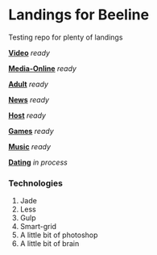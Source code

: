 # Landings for Beeline
Testing repo for plenty of landings


[**Video**](https://grant-inna.github.io/Landings_Beeline/Video) *ready*

[**Media-Online**](https://grant-inna.github.io/Landings_Beeline/Media-Online) *ready*

[**Adult**](https://grant-inna.github.io/Landings_Beeline/Adult) *ready*

[**News**](https://grant-inna.github.io/Landings_Beeline/News) *ready*

[**Host**](https://grant-inna.github.io/Landings_Beeline/Host) *ready*

[**Games**](https://grant-inna.github.io/Landings_Beeline/Games) *ready*

[**Music**](https://grant-inna.github.io/Landings_Beeline/Music) *ready*

[**Dating**](https://grant-inna.github.io/Landings_Beeline/Dating) *in process*



### Technologies

1. Jade
2. Less
3. Gulp
4. Smart-grid
5. A little bit of photoshop
6. A little bit of brain


